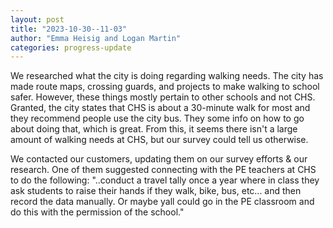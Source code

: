 ```yaml
---
layout: post
title: "2023-10-30--11-03"
author: "Emma Heisig and Logan Martin"
categories: progress-update
---
```


We researched what the city is doing regarding walking needs. The city has made route maps, crossing guards, and projects to make walking to school safer. However, these things mostly pertain to other schools and not CHS. Granted, the city states that CHS is about a 30-minute walk for most and they recommend people use the city bus. They some info on how to go about doing that, which is great. From this, it seems there isn't a large amount of walking needs at CHS, but our survey could tell us otherwise.

We contacted our customers, updating them on our survey efforts & our research. One of them suggested connecting with the PE teachers at CHS to do the following: "..conduct a travel tally once a year where in class they ask students to raise their hands if they walk, bike, bus, etc... and then record the data manually. Or maybe yall could go in the PE classroom and do this with the permission of the school."

